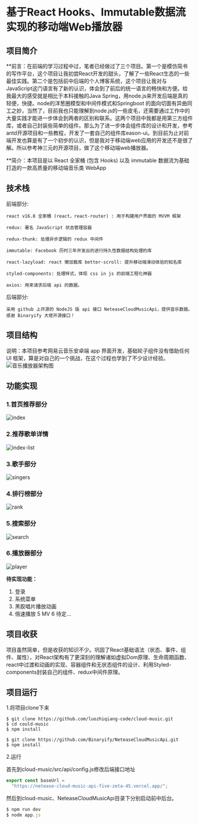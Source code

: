# 基于React Hooks、Immutable数据流实现的移动端Web播放器

## 项目简介

**前言：在前端的学习过程中过，笔者已经做过了三个项目。第一个是模仿简书的写作平台，这个项目让我初尝React开发的甜头，了解了一些React生态的一些最佳实践。第二个是包括前中后端的个人博客系统，这个项目让我对与JavaScript这门语言有了新的认识，体会到了前后的统一语言的畅快和方便。给我最大的感受就是相比于本科接触的Java Spring，用node.js来开发后端是真的轻便，快捷。node的洋葱圈模型和中间件模式和Springboot 的面向切面有异曲同工之妙，当然了，目前我也只能理解到node.js的一些皮毛，还需要通过工作中的大量实践才能进一步体会到两者的区别和联系。这两个项目中我都是用第三方组件库，或者自己封装些简单的组件。那么为了进一步体会组件库的设计和开发，参考antd开源项目和一些教程，开发了一套自己的组件库eason-ui。到目前为止对前端开发也算是有了一个初步的认识，但是我对于移动端web应用的开发还不是很了解。所以参考神三元的开源项目，做了这个移动端web播放器。

**简介：本项目是以 React 全家桶 (包含 Hooks) 以及 immutable 数据流为基础打造的一款高质量的移动端音乐类 WebApp 

## 技术栈

前端部分:

    react v16.8 全家桶 (react，react-router) : 用于构建用户界面的 MVVM 框架

    redux: 著名 JavaScript 状态管理容器

    redux-thunk: 处理异步逻辑的 redux 中间件

    immutable: Facebook 历时三年开发出的进行持久性数据结构处理的库

    react-lazyload: react 懒加载库 better-scroll: 提升移动端滑动体验的知名库

    styled-components: 处理样式，体现 css in js 的前端工程化神器

    axios: 用来请求后端 api 的数据。

后端部分:

    采用 github 上开源的 NodeJS 版 api 接口 NeteaseCloudMusicApi，提供音乐数据。感谢 Binaryify 大佬开源接口！

## 项目结构

说明：本项目参考网易云音乐安卓端 app 界面开发，基础轮子组件没有借助任何 UI 框架，算是对自己的一个挑战，在这个过程也学到了不少设计经验。
![音乐播放器架构图](https://user-images.githubusercontent.com/65885530/178681272-36dd86ac-a576-4c86-be78-8f1b60f2d7bb.png)


## 功能实现

### 1.首页推荐部分
![index](https://user-images.githubusercontent.com/65885530/178689997-0f9cca80-4e36-40f6-a6e7-96973c607ad5.gif)


### 2.推荐歌单详情
![index-list](https://user-images.githubusercontent.com/65885530/178689891-4c04be7e-2870-45ec-a98b-6bd98d03b1b9.gif)


### 3.歌手部分
![singers](https://user-images.githubusercontent.com/65885530/178690091-1cc4f5e3-637f-4300-a078-53fb9a6aa24a.gif)


### 4.排行榜部分
![rank](https://user-images.githubusercontent.com/65885530/178689265-ba1409d7-1bb6-4df4-b85e-e2ac992084e8.gif)


### 5.搜索部分
![search](https://user-images.githubusercontent.com/65885530/178690133-3e173a53-4201-4946-84ed-930808d88da1.gif)


### 6.播放器部分
![player](https://user-images.githubusercontent.com/65885530/178689308-60be491c-8cf9-4470-9b14-27f8643eaa69.gif)


**待实现功能：**

1. 登录
2. 系统菜单
3. 黑胶唱片播放动画
4. 倍速播放
5 MV
6 待定...

## 项目收获

项目虽然简单，但是收获的知识不少。巩固了React基础语法（状态、事件、组件、属性），对React架构有了更深刻的理解诸如虚拟Dom原理、生命周期函数、react中过渡和动画的实现、容器组件和无状态组件的设计、利用Styled-components封装自己的组件、redux中间件原理。

## 项目运行

1.将项目clone下来

```shell
$ git clone https://github.com/luozhiqiang-code/cloud-music.git
$ cd could-music
$ npm install

$ git clone https://github.com/Binaryify/NeteaseCloudMusicApi.git
$ npm install
```

2.运行

首先到cloud-music/src/api/config.js修改后端接口地址

```javascript
export const baseUrl =
  "https://netease-cloud-music-api-five-zeta-45.vercel.app/";
```

然后到cloud-music、NeteaseCloudMusicApi目录下分别启动前中后台。

```javascript
$ npm run dev
$ node app.js
```


